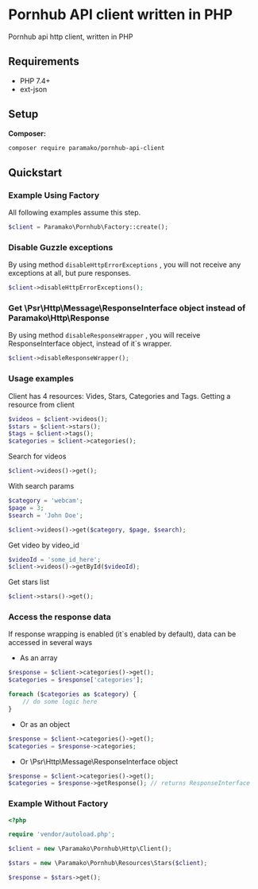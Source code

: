 
# Pornhub API client written in PHP
Pornhub api http client, written in PHP

## Requirements
* PHP 7.4+
* ext-json

## Setup

**Composer:**

```bash
composer require paramako/pornhub-api-client
```

## Quickstart

### Example Using Factory

All following examples assume this step.

```php
$client = Paramako\Pornhub\Factory::create();
```

### Disable Guzzle exceptions
By using method `disableHttpErrorExceptions` , you will not receive any exceptions at all, but pure responses.
```php
$client->disableHttpErrorExceptions();
```

### Get \Psr\Http\Message\ResponseInterface object instead of Paramako\Http\Response
By using method `disableResponseWrapper` , you will receive ResponseInterface object, instead of it`s wrapper.
```php
$client->disableResponseWrapper();
```

### Usage examples
Client has 4 resources: Vides, Stars, Categories and Tags.
Getting a resource from client
```php
$videos = $client->videos();
$stars = $client->stars();
$tags = $client->tags();
$categories = $client->categories();
```

Search for videos
```php
$client->videos()->get();
```

With search params
```php
$category = 'webcam';
$page = 3;
$search = 'John Doe';

$client->videos()->get($category, $page, $search);
```

Get video by video_id
```php
$videoId = 'some_id_here';
$client->videos()->getById($videoId);
```
Get stars list
```php
$client->stars()->get();
```

### Access the response data
If response wrapping is enabled (it`s enabled by default), data can be accessed in several ways

* As an array
```php
$response = $client->categories()->get();
$categories = $response['categories'];

foreach ($categories as $category) {
    // do some logic here
}
```

* Or as an object

```php
$response = $client->categories()->get();
$categories = $response->categories;
```

* Or \Psr\Http\Message\ResponseInterface object
```php
$response = $client->categories()->get();
$categories = $response->getResponse(); // returns ResponseInterface
```

### Example Without Factory

```php
<?php

require 'vendor/autoload.php';

$client = new \Paramako\Pornhub\Http\Client();

$stars = new \Paramako\Pornhub\Resources\Stars($client);

$response = $stars->get();
```